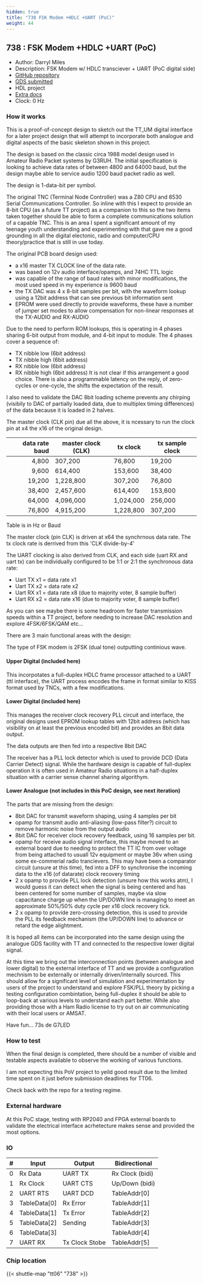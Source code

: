 ```yaml
---
hidden: true
title: "738 FSK Modem +HDLC +UART (PoC)"
weight: 44
---
```


## 738 : FSK Modem +HDLC +UART (PoC)

* Author: Darryl Miles
* Description: FSK Modem w/ HDLC transciever + UART (PoC digital side)
* [GitHub repository](https://github.com/dlmiles/tt06-poc-fskmodem-hdlctrx)
* [GDS submitted](https://github.com/dlmiles/tt06-poc-fskmodem-hdlctrx/actions/runs/8749102893)
* HDL project
* [Extra docs]()
* Clock: 0 Hz

<!---

This file is used to generate your project datasheet. Please fill in the information below and delete any unused
sections.

You can also include images in this folder and reference them in the markdown. Each image must be less than
512 kb in size, and the combined size of all images must be less than 1 MB.
-->


### How it works

This is a proof-of-concept design to sketch out the TT_UM digital interface
for a later project design that will attempt to incorporate both analogue and
digital aspects of the basic skeleton shown in this project.

The design is based on the classic circa 1988 model design used in Amateur
Radio Packet systems by G3RUH.  The initial specification is looking to
achieve data rates of between 4800 and 64000 baud, but the design maybe able
to service audio 1200 baud packet radio as well.

The design is 1-data-bit per symbol.

The original TNC (Terminal Node Controller) was a Z80 CPU and 8530 Serial
Communications Controller.  So inline with this I  expect to provide an
8-bit CPU (as a future TT project) as a companion to this so the two items
taken together should be able to form a complete communications solution
of a capable TNC.
This is an area I spent a significant amount of my teenage youth understanding
and experimenting with that gave me a good grounding in all the digital
electonic, radio and computer/CPU theory/practice that is still in use today.

The original PCB board design used:

* a x16 master TX CLOCK line of the data rate.
* was based on 12v audio interface/opamps, and 74HC TTL logic
* was capable of the range of baud rates with minor modifications, the most
  used speed in my experience is 9600 baud
* the TX DAC was 4 x 8-bit samples per bit, with the waveform lookup using a
  12bit address that can see previous bit information sent
* EPROM were used directly to provide waveforms, these have a number of
  jumper set modes to allow compensation for non-linear responses at the
  TX-AUDIO and RX-AUDIO

Due to the need to perform ROM lookups, this is operating in 4 phases
sharing 6-bit output from module, and 4-bit input to module.  The 4 phases
cover a sequence of:

* TX nibble low (6bit address)
* TX nibble high (6bit address)
* RX nibble low (6bit address)
* RX nibble high (6bit address)
  It is not clear if this arrangement a good choice.
  There is also a programmable latency on the reply, of zero-cycles or
  one-cycle, the shifts the expectation of the result.

I also need to validate the DAC 8bit loading scheme prevents any chirping
(visibily to DAC of partially loaded data, due to multiplex timing
differences) of the data because it is loaded in 2 halves.

The master clock (CLK pin) due all the above, it is ncessary to run the
clock pin at x4 the x16 of the original design.

|data rate baud |master clock (CLK)|  tx clock | tx sample clock|
| ------------: | ---------------- |  -------- | ------- |
|         4,800 |          307,200 |    76,800 |  19,200 |
|         9,600 |          614,400 |   153,600 |  38,400 |
|        19,200 |        1,228,800 |   307,200 |  76,800 |
|        38,400 |        2,457,600 |   614,400 | 153,600 |
|        64,000 |        4,096,000 | 1,024,000 | 256,000 |
|        76,800 |        4,915,200 | 1,228,800 | 307,200 |

Table is in Hz or Baud

The master clock (pin CLK) is driven at x64 the synchrnous data rate.
The tx clock rate is derrived from this 'CLK divide-by-4'

The UART clocking is also derived from CLK, and each side (uart RX and uart
tx) can be individually configured to be 1:1 or 2:1 the synchronous data
rate:

* Uart TX x1 = data rate x1
* Uart TX x2 = data rate x2
* Uart RX x1 = data rate x8 (due to majority voter, 8 sample buffer)
* Uart RX x2 = data rate x16 (due to majority voter, 8 sample buffer)

As you can see maybe there is some headroom for faster transmission speeds
within a TT project, before needing to increase DAC resolution and explore
4FSK/6FSK/QAM etc...

There are 3 main functional areas with the design:

The type of FSK modem is 2FSK (dual tone) outputting continious wave.

#### Upper Digital (included here)

This incorpotates a full-duplex HDLC frame processor attached to a UART
(ttl interface), the UART process encodes the frame in format similar to
KISS format used by TNCs, with a few modifications.

#### Lower Digital (included here)

This manages the receiver clock recovery PLL circuit and interface, the
original designs used EPROM lookup tables with 12bit address (which has
visibility on at least the previous encoded bit) and provides an 8bit data
output.

The data outputs are then fed into a respective 8bit DAC

The receiver has a PLL lock detector which is used to provide DCD (Data
Carrier Detect) signal.  While the hardware design is capable of full-duplex
operation it is often used in Amateur Radio situations in a half-duplex
situation with a carrier sense channel sharing algorithym.

#### Lower Analogue (not includes in this PoC design, see next iteration)

The parts that are missing from the design:

* 8bit DAC for transmit waveform shaping, using 4 samples per bit
* opamp for transmit audio anti-aliasing (low-pass filter?) circuit to
  remove harmonic noise from the output audio
* 8bit DAC for receiver clock recovery feedback, using 16 samples
  per bit.
* opamp for receive audio signal interface, this maybe moved to an external
  board due to needing to protect the TT IC from over voltage from being
  attached to usuall 12v equipment or maybe 36v when using some ex-commerial
  radio trancievers.
  This may have been a comparator circuit (unsure at this time), fed into a
  DFF to synchronise the incoming data to the x16 (of datarate) clock recovery
  timing
* 2 x opamp to provide PLL lock detection (unsure how this works atm), I
  would guess it can detect when the signal is being centered and has been
  centered for some number of samples, maybe via slow capacitance charge up
  when the UP/DOWN line is managing to meet an approximate 50%/50% duty
  cycle per x16 clock recovery tick.
* 2 x opamp to provide zero-crossing detection, this is used to provide the
  PLL its feedback mechanism (the UP/DOWN line) to advance or retard the
  edge alightment.

It is hoped all items can be incorporated into the same design using the
analogue GDS facility with TT and connected to the respective lower digital
signal.

At this time we bring out the interconnection points (between analogue and
lower digital) to the external interface of TT and we provide a configuration
mechnism to be externally or internally driven/internally sourced.  This should
allow for a significant level of simulation and experimentation by users of
the project to understand and explore FSK/PLL theory by picking a testing
configuration combintation, being full-duplex it should be able to loop-back
at various levels to understand each part better.  While also providing those
with a Ham Radio license to try out on air communicating with their local users
or AMSAT.

Have fun... 73s de G7LED

### How to test

When the final design is completed, there should be a number of visible and
testable aspects available to observe the working of various functions.

I am not expecting this PoV project to yeild good result due to the limited
time spent on it just before submission deadlines for TT06.

Check back with the repo for a testing regime.

### External hardware

At this PoC stage, testing with RP2040 and FPGA external boards to validate
the electrical interface acrhetecture makes sense and provided the most
options.


### IO

| #             | Input    | Output   | Bidirectional   |
| ------------- | -------- | -------- | --------------- |
| 0 | Rx Data  | UART TX  | Rx Clock (bidi)        |
| 1 | Rx Clock  | UART CTS  | Up/Down (bidi)        |
| 2 | UART RTS  | UART DCD  | TableAddr[0]        |
| 3 | TableData[0]  | Rx Error  | TableAddr[1]        |
| 4 | TableData[1]  | Tx Error  | TableAddr[2]        |
| 5 | TableData[2]  | Sending  | TableAddr[3]        |
| 6 | TableData[3]  |   | TableAddr[4]        |
| 7 | UART RX  | Tx Clock Stobe  | TableAddr[5]        |


### Chip location

{{< shuttle-map "tt06" "738" >}}
